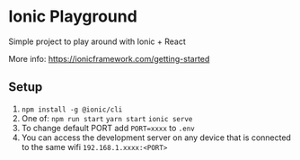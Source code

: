 # Ionic Playground
Simple project to play around with Ionic + React

More info: https://ionicframework.com/getting-started

## Setup
1. `npm install -g @ionic/cli`
2. One of: `npm run start` `yarn start` `ionic serve`
3. To change default PORT add `PORT=xxxx` to `.env`
4. You can access the development server on any device that is connected to the same wifi `192.168.1.xxxx:<PORT>`

